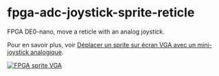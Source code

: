 # fpga-adc-joystick-sprite-reticle
FPGA DE0-nano, move a reticle with an analog joystick.


Pour en savoir plus, voir [Déplacer un sprite sur écran VGA avec un mini-joystick analogique](https://www.techfleb.fr/posts/fpga-adc-joystick-sprite-reticle/).

[![FPGA sprite VGA](https://img.youtube.com/vi/WdbvdWVCfMc/0.jpg)](https://www.youtube.com/watch?v=WdbvdWVCfMc)
